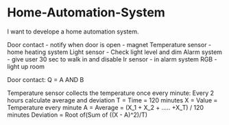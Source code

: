 # Home-Automation-System

I want to develope a home automation system.

Door contact - notify when door is open - magnet
Temperature sensor - home heating system
Light sensor -  Check light level and dim
Alarm system - give user 30 sec to walk in and disable
Ir sensor - in alarm system
RGB - light up room

Door contact:
Q = A AND B

Temperature sensor collects the temperature once every minute:
Every 2 hours calculate average and deviation
T = Time = 120 minutes
X = Value = Temperature every minute
A = Average = (X_1 + X_2 + ….. +X_T) / 120 minutes
Deviation = Root of(Sum of ((X - A)^2)/T)

